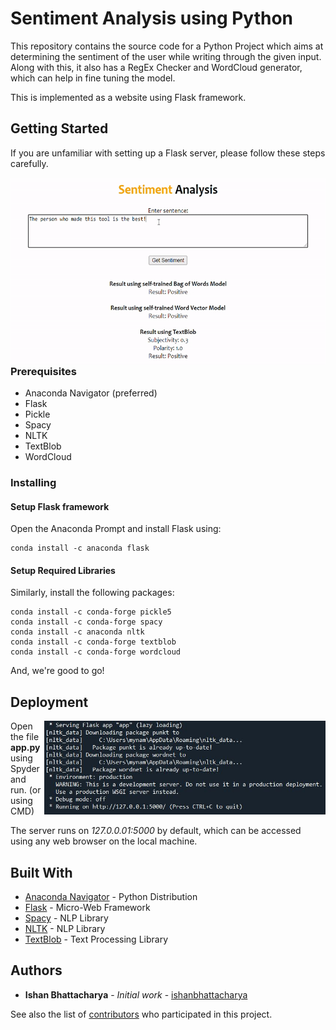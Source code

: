 # Sentiment Analysis using Python

This repository contains the source code for a Python Project which aims at determining the sentiment of the user while writing through the given input. Along with this, it also
has a RegEx Checker and WordCloud generator, which can help in fine tuning the model.

This is implemented as a website using Flask framework.

## Getting Started

If you are unfamiliar with setting up a Flask server, please follow these steps carefully.

<img align="right" src="./docs/gif_sat_1.gif" height="300">

### Prerequisites

* Anaconda Navigator (preferred)
* Flask
* Pickle
* Spacy
* NLTK
* TextBlob
* WordCloud

### Installing

#### Setup Flask framework

Open the Anaconda Prompt and install Flask using:

```
conda install -c anaconda flask
```


#### Setup Required Libraries

Similarly, install the following packages:

```
conda install -c conda-forge pickle5
conda install -c conda-forge spacy
conda install -c anaconda nltk
conda install -c conda-forge textblob
conda install -c conda-forge wordcloud
```

And, we're good to go!

## Deployment

<img align="right" src="./docs/ss_sat_1.JPG" height="150">

Open the file **app.py** using Spyder and run. (or using CMD)

The server runs on *127.0.0.01:5000* by default, which can be accessed using any web browser on the local machine.

## Built With

* [Anaconda Navigator](https://www.anaconda.com/products/individual) - Python Distribution
* [Flask](https://flask.palletsprojects.com/en/1.1.x/) - Micro-Web Framework
* [Spacy](https://spacy.io/) - NLP Library
* [NLTK](https://www.nltk.org/) - NLP Library
* [TextBlob](https://textblob.readthedocs.io/en/dev/) - Text Processing Library

## Authors

* **Ishan Bhattacharya** - *Initial work* - [ishanbhattacharya](https://github.com/ishanbhattacharya)

See also the list of [contributors](https://github.com/ishanbhattacharya/sentiment-analysis-toolkit/contributors) who participated in this project.
